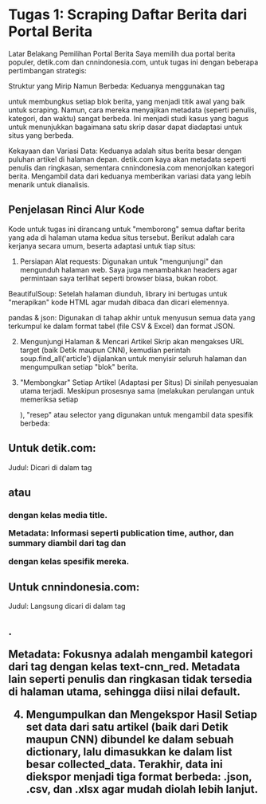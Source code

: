 # Tugas 1: Scraping Daftar Berita dari Portal Berita
Latar Belakang Pemilihan Portal Berita
Saya memilih dua portal berita populer, detik.com dan cnnindonesia.com, untuk tugas ini dengan beberapa pertimbangan strategis:

Struktur yang Mirip Namun Berbeda: Keduanya menggunakan tag <article> untuk membungkus setiap blok berita, yang menjadi titik awal yang baik untuk scraping. Namun, cara mereka menyajikan metadata (seperti penulis, kategori, dan waktu) sangat berbeda. Ini menjadi studi kasus yang bagus untuk menunjukkan bagaimana satu skrip dasar dapat diadaptasi untuk situs yang berbeda.

Kekayaan dan Variasi Data: Keduanya adalah situs berita besar dengan puluhan artikel di halaman depan. detik.com kaya akan metadata seperti penulis dan ringkasan, sementara cnnindonesia.com menonjolkan kategori berita. Mengambil data dari keduanya memberikan variasi data yang lebih menarik untuk dianalisis.

# Penjelasan Rinci Alur Kode
Kode untuk tugas ini dirancang untuk "memborong" semua daftar berita yang ada di halaman utama kedua situs tersebut. Berikut adalah cara kerjanya secara umum, beserta adaptasi untuk tiap situs:

1. Persiapan Alat 
requests: Digunakan untuk "mengunjungi" dan mengunduh halaman web. Saya juga menambahkan headers agar permintaan saya terlihat seperti browser biasa, bukan robot.

BeautifulSoup: Setelah halaman diunduh, library ini bertugas untuk "merapikan" kode HTML agar mudah dibaca dan dicari elemennya.

pandas & json: Digunakan di tahap akhir untuk menyusun semua data yang terkumpul ke dalam format tabel (file CSV & Excel) dan format JSON.

2. Mengunjungi Halaman & Mencari Artikel 
Skrip akan mengakses URL target (baik Detik maupun CNN), kemudian perintah soup.find_all('article') dijalankan untuk menyisir seluruh halaman dan mengumpulkan setiap "blok" berita.

3. "Membongkar" Setiap Artikel (Adaptasi per Situs) 
Di sinilah penyesuaian utama terjadi. Meskipun prosesnya sama (melakukan perulangan untuk memeriksa setiap <article>), "resep" atau selector yang digunakan untuk mengambil data spesifik berbeda:

# Untuk detik.com:

Judul: Dicari di dalam tag <h2> atau <h3> dengan kelas media title.

Metadata: Informasi seperti publication time, author, dan summary diambil dari tag <span> dan <p> dengan kelas spesifik mereka.

# Untuk cnnindonesia.com:

Judul: Langsung dicari di dalam tag <h2>.

Metadata: Fokusnya adalah mengambil kategori dari tag <span> dengan kelas text-cnn_red. Metadata lain seperti penulis dan ringkasan tidak tersedia di halaman utama, sehingga diisi nilai default.

4. Mengumpulkan dan Mengekspor Hasil 
Setiap set data dari satu artikel (baik dari Detik maupun CNN) dibundel ke dalam sebuah dictionary, lalu dimasukkan ke dalam list besar collected_data. Terakhir, data ini diekspor menjadi tiga format berbeda: .json, .csv, dan .xlsx agar mudah diolah lebih lanjut.
